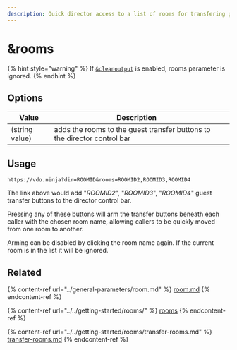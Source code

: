 ```yaml
---
description: Quick director access to a list of rooms for transfering guests
---
```


# \&rooms

{% hint style="warning" %}
If [`&cleanoutput`](../general-parameters/cleanoutput.md) is enabled, rooms parameter is ignored.
{% endhint %}

## Options

| Value          | Description                                                              |   |
| -------------- | ------------------------------------------------------------------------ | - |
| (string value) | adds the rooms to the guest transfer buttons to the director control bar |   |

## Usage

```
https://vdo.ninja?dir=ROOMID&rooms=ROOMID2,ROOMID3,ROOMID4
```

The link above would add "_ROOMID2_", "_ROOMID3_", "_ROOMID4_" guest transfer buttons to the director control bar.

Pressing any of these buttons will arm the transfer buttons beneath each caller with the chosen room name, allowing callers to be quickly moved from one room to another.

Arming can be disabled by clicking the room name again. If the current room is in the list it will be ignored.

## Related

{% content-ref url="../general-parameters/room.md" %}
[room.md](../general-parameters/room.md)
{% endcontent-ref %}

{% content-ref url="../../getting-started/rooms/" %}
[rooms](../../getting-started/rooms/)
{% endcontent-ref %}

{% content-ref url="../../getting-started/rooms/transfer-rooms.md" %}
[transfer-rooms.md](../../getting-started/rooms/transfer-rooms.md)
{% endcontent-ref %}
